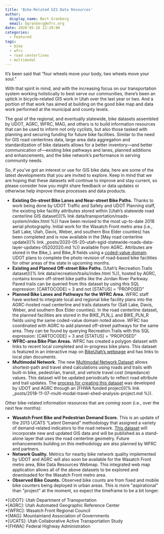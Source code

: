 ```yaml
---
title: 'Bike-Related GIS Data Resources'
author:
  display_name: Bert Granberg
  email: bgranberg@wfrc.org
date: 2020-05-26 22:29:00
categories:
  - Featured
tags:
  - bike
  - wfrc
  - road centerlines
  - multimodal
---
```


It’s been said that “four wheels move your body, two wheels move your soul.”

With that spirit in mind, and with the increasing focus on our transportation system working holistically to best serve our communities, there’s been an uptick in bicycle-related GIS work in Utah over the last year or two. And a portion of that work has aimed at building on the good bike map and data work performed at the municipal and county levels. 

The goal of the regional, and eventually statewide, bike datasets assembled by UDOT, AGRC, WFRC, MAG, and others is to build information resources that can be used to inform not only cyclists, but also those tasked with planning and securing funding for future bike facilities. Similar to the need for GIS road centerlines data, large area data aggregation and standardization of bike datasets allows for a better inventory—and better communication of—existing bike pathways and lanes, planned additions and enhancements, and the bike network’s performance in serving community needs.

So, if you’ve got an interest or use for GIS bike data, here are some of the latest developments that you are invited to explore. Keep in mind that we are hoping that these datasets will continue to improve and stay current, so please consider how you might share feedback or data updates or otherwise help improve these processes and data products.

- **Existing On-street Bike Lanes and Near-street Bike Paths.** Thanks to work being done by UDOT Traffic and Safety and UDOT Planning staff, the existing bike facility attributes stored within [Utah’s statewide road centerline GIS dataset]({% link data/transportation/roads-system/index.html %}) have been revised to the most up-to-date 2018 aerial photography. Initial work for the Wasatch Front metro area (i.e., Salt Lake, Utah, Davis, Weber, and southern Box Elder counties) has been completed and is now available in the [May road centerline update]({% link _posts/2020-05-20-utah-sgid-statewide-roads-data-layer-updates-05202020.md %}) available from AGRC. Attributes are stored in the Bike_L and Bike_R fields using a [coded-value domain](https://docs.google.com/spreadsheets/d/1jQ_JuRIEtzxj60F0FAGmdu5JrFpfYBbSt3YzzCjxpfI/edit#gid=2110432100). UDOT plans to complete the photo revision of road-based bike facilities for other areas of the state in upcoming months.  
- **Existing and Planned Off-street Bike Paths.** [Utah’s Recreation.Trails dataset]({% link data/recreation/trails/index.html %}), hosted by AGRC, contains known off-street bike paths like the Jordan River Parkway. Paved trails can be queried from this dataset by using this SQL expression: [CARTOCODE] = 3 and not [STATUS] = “PROPOSED”  
- **Planned Bike Lanes and Pathways for the WFRC Area.** WFRC staff have worked to integrate local and regional bike facility plans into the AGRC-hosted road centerline and trails datasets for (Salt Lake, Davis, Weber, and southern Box Elder counties). In the road centerline dataset, the planned facilities are stored in the BIKE_PLN_L and BIKE_PLN_R fields using the same coded-value domain noted above. WFRC has coordinated with AGRC to add planned off-street pathways for the same area. They can be found by querying Recreation.Trails with this SQL expression: [CARTOCODE] = 3 and [STATUS] = “PROPOSED”  
- **WFRC-area Bike Plan Areas.** WFRC has created a polygon dataset with links to recent local completed and in-progress bike plans. This dataset is featured in an interactive map on [BikeUtah’s webpage](https://www.bikeutah.org/wbp) and has links to local plan documents.   
- **Multimodal Network.** The new [Multimodal Network Dataset](https://drive.google.com/a/utah.gov/uc?id=1DK1eYvl7NAHeL0zdFe8MgwSP2NA9XQcN&export=download) allows shortest-path and travel shed calculations using roads and trails with built-in bike, pedestrian, transit, and vehicle travel cost (impedance) values. This dataset will be updated periodically to reflect road attribute and trail updates. The [process for creating this dataset](https://docs.google.com/document/d/1OsXexJTap9tDY89Y_v2woGatK_u5nYd_jDdlMwWRhog/edit) was developed by UDOT and AGRC through an [FHWA funded project]({% link _posts/2018-11-07-multi-modal-travel-shed-analysis-project.md %}).

Other bike-related information resources that are _coming soon_ (i.e., over the next few months):

- **Wasatch Front Bike and Pedestrian Demand Score.** This is an update of the 2013 UCATS “Latent Demand” methodology that assigned a variety of demand-related indicators to the road network. [This dataset](http://wfrc.maps.arcgis.com/home/webmap/viewer.html?webmap=8ca837a9d3ff4b1299468e40b3eac383) will incorporate new and updated GIS data and will be published as a stand-alone layer that uses the road centerline geometry. Future enhancements building on this methodology are also planned by WFRC and partners.  
- **Network Quality.** Metrics for nearby bike network quality implemented by UDOT and AGRC will also soon be available for the Wasatch Front metro area, 
Bike Data Resources Webmap. This integrated web map application allows all of the above datasets to be explored and downloaded for the Wasatch Front metro area.  
- **Observed Bike Counts.** Observed bike counts are from fixed and mobile bike counters being deployed in urban areas. This is more "aspirational" than "project" at the moment, so expect the timeframe to be a bit longer.

*[UDOT]: Utah Department of Transportation  
*[AGRC]: Utah Automated Geographic Reference Center  
*[WFRC]: Wasatch Front Regional Council  
*[MAG]: Mountainland Association of Governments  
*[UCATS]: Utah Collaborative Active Transportation Study  
*[FHWA]: Federal Highway Administration
